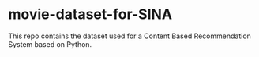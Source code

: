 # movie-dataset-for-SINA
This repo contains the dataset used for a Content Based Recommendation System based on Python. 
